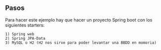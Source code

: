 Pasos
-
Para hacer este ejemplo hay que hacer un proyecto Spring boot con los siguientes
starters:

	1) Spring web
	2) Spring JPA-Data
	3) MySQL o H2 (H2 nos sirve para poder levantar una BBDD en momoria)
	
